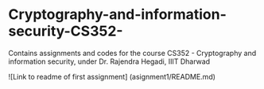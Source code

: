 # Cryptography-and-information-security-CS352-
Contains assignments and codes for the course CS352 - Cryptography and information security, under Dr. Rajendra Hegadi, IIIT Dharwad

![Link to readme of first assignment] (asignment1/README.md)
